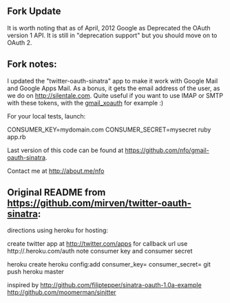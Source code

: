 ## Fork Update

It is worth noting that as of April, 2012 Google as Deprecated the OAuth version 1 API. It is still in "deprecation support" but you should move on to OAuth 2.

## Fork notes:

I updated the "twitter-oauth-sinatra" app to make it work with Google Mail and Google Apps Mail.
As a bonus, it gets the email address of the user, as we do on http://silentale.com. Quite useful if you want to use IMAP or SMTP with these tokens, with the  [gmail_xoauth](http://rubygems.org/gems/gmail_xoauth) for example :)

For your local tests, launch:

CONSUMER_KEY=mydomain.com CONSUMER_SECRET=mysecret ruby app.rb

Last version of this code can be found at https://github.com/nfo/gmail-oauth-sinatra.

Contact me at http://about.me/nfo


## Original README from https://github.com/mirven/twitter-oauth-sinatra:

directions using heroku for hosting:

create twitter app at http://twitter.com/apps
for callback url use http://<appname>.heroku.com/auth
note consumer key and consumer secret

heroku create <appname>
heroku config:add consumer_key=<consumer key from twitter> consumer_secret=<consume secret from twitter>
git push heroku master

inspired by
http://github.com/filiptepper/sinatra-oauth-1.0a-example
http://github.com/moomerman/sinitter
